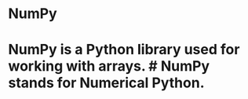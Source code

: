 # NumPy
# NumPy is a Python library used for working with arrays.    # NumPy stands for Numerical Python.
